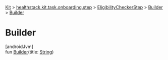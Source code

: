 
[Kit](../../../../kit.html) > [healthstack.kit.task.onboarding.step](../../index.html) > [EligibilityCheckerStep](../index.html) > [Builder](index.html) > [Builder](-builder.html)



# Builder



[androidJvm]\
fun [Builder](-builder.html)(title: [String](https://kotlinlang.org/api/latest/jvm/stdlib/kotlin/-string/index.html))




